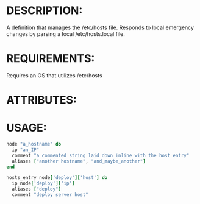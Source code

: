 DESCRIPTION:
==

A definition that manages the /etc/hosts file. Responds to local emergency changes by parsing a local /etc/hosts.local file.

REQUIREMENTS:
==

Requires an OS that utilizes /etc/hosts

ATTRIBUTES:
==

USAGE:
==

````ruby
node "a_hostname" do
  ip "an_IP"
  comment "a commented string laid down inline with the host entry"
  aliases ["another hostname", "and_maybe_another"]
end

hosts_entry node['deploy']['host'] do
  ip node['deploy']['ip']
  aliases ["deploy"]
  comment "deploy server host"
````

